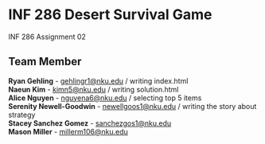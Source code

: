 # INF 286 Desert Survival Game
INF 286 Assignment 02<br>

## Team Member

**Ryan Gehling** - gehlingr1@nku.edu  /  writing index.html<br>
**Naeun Kim** - kimn5@nku.edu   /   writing solution.html<br>
**Alice Nguyen** - nguyena6@nku.edu   /   selecting top 5 items<br>
**Serenity Newell-Goodwin** - newellgoos1@nku.edu   /   writing the story about strategy<br>
**Stacey Sanchez Gomez** - sanchezgos1@nku.edu<br>
**Mason Miller** - millerm106@nku.edu<br>

